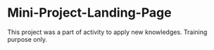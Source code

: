 # Mini-Project-Landing-Page

This project was a part of activity to apply new knowledges. Training purpose only.